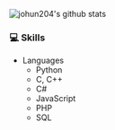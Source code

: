 ![johun204's github stats](https://github-readme-stats.vercel.app/api?username=johun204&hide=contribs,prs)

### 💻 Skills
 - Languages
    - Python
    - C, C++
    - C#
    - JavaScript
    - PHP
    - SQL
<!--
**johun204/johun204** is a ✨ _special_ ✨ repository because its `README.md` (this file) appears on your GitHub profile.

Here are some ideas to get you started:

- 🔭 I’m currently working on ...
- 🌱 I’m currently learning ...
- 👯 I’m looking to collaborate on ...
- 🤔 I’m looking for help with ...
- 💬 Ask me about ...
- 📫 How to reach me: ...
- 😄 Pronouns: ...
- ⚡ Fun fact: ...
-->

